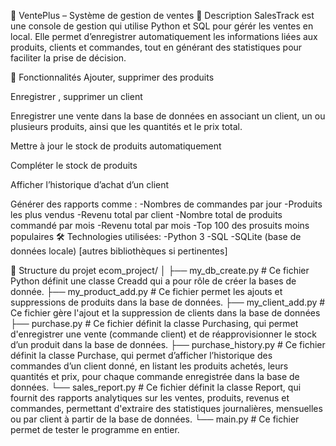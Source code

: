 🛒 VentePlus – Système de gestion de ventes
📌 Description
SalesTrack est une console de gestion qui utilise  Python et SQL pour gérér les ventes en local. Elle permet d’enregistrer automatiquement les informations liées aux produits, clients et commandes, tout en générant des statistiques pour faciliter la prise de décision.

🚀 Fonctionnalités
Ajouter, supprimer des produits

Enregistrer , supprimer un client

Enregistrer une vente dans la base de données en associant un client, un ou plusieurs produits, ainsi que les quantités et le prix total.

Mettre à jour le stock de produits automatiquement

Compléter le stock de produits 
 
Afficher l’historique d’achat d’un client

Générer des rapports comme :
  -Nombres de commandes par jour
  -Produits les plus vendus
  -Revenu total par client
  -Nombre total de produits commandé par mois
  -Revenu total par mois
  -Top 100 des prosuits  moins populaires
🛠️ Technologies utilisées:
  -Python 3
  -SQL
  -SQLite (base de données locale)
[autres bibliothèques si pertinentes]

📂 Structure du projet
ecom_project/
│
├── my_db_create.py        # Ce fichier Python définit une classe Creadd qui a pour rôle de créer la bases de donnée.
├── my_product_add.py      # Ce fichier permet les ajouts et suppressions de produits dans la base de données.
├── my_client_add.py       # Ce fichier gère l'ajout et la suppression de clients dans la base de données
├── purchase.py            # Ce fichier définit la classe Purchasing, qui permet d'enregistrer une vente (commande client) et de réapprovisionner le stock d’un produit dans la base de données.
├── purchase_history.py    # Ce fichier définit la classe Purchase, qui permet d’afficher l’historique des commandes d’un client donné, en listant les produits achetés, leurs quantités et prix, pour chaque commande enregistrée dans la base de données.
└── sales_report.py        # Ce fichier définit la classe Report, qui fournit des rapports analytiques sur les ventes, produits, revenus et commandes, permettant d'extraire des statistiques journalières, mensuelles ou par client à partir de la base de données.
└── main.py                # Ce fichier permet de tester le programme en entier.
